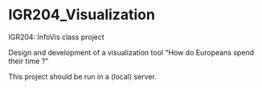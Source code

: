 # IGR204_Visualization
IGR204: InfoVis class project

Design and development of a visualization tool
"How do Europeans spend their time ?"

This project should be run in a (local) server.
